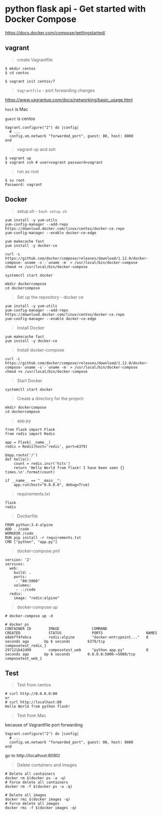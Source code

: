 # python flask api - Get started with Docker Compose

https://docs.docker.com/compose/gettingstarted/

## vagrant

> create Vagrantfile

```
$ mkdir centos
$ cd centos

$ vagrant init centos/7
```

> `Vagrantfile` - port forwarding changes 

https://www.vagrantup.com/docs/networking/basic_usage.html

`host` is Mac

`guest` is centos

```
Vagrant.configure("2") do |config|
  # ...
  config.vm.network "forwarded_port", guest: 80, host: 8080
end
```

> vagrant up and ssh

```
$ vagrant up
$ vagrant ssh # user=vagrant password=vagrant
```

> run as root

```
$ su root
Password: vagrant
```

## Docker

> setup.sh - `bash setup.sh`

```
yum install -y yum-utils
yum-config-manager --add-repo https://download.docker.com/linux/centos/docker-ce.repo
yum-config-manager --enable docker-ce-edge

yum makecache fast
yum install -y docker-ce

curl -L https://github.com/docker/compose/releases/download/1.12.0/docker-compose-`uname -s`-`uname -m` > /usr/local/bin/docker-compose
chmod +x /usr/local/bin/docker-compose

systemctl start docker

mkdir dockercompose
cd dockercompose
```

> Set up the repository - docker ce

```
yum install -y yum-utils
yum-config-manager --add-repo https://download.docker.com/linux/centos/docker-ce.repo
yum-config-manager --enable docker-ce-edge
```

> Install Docker

```
yum makecache fast
yum install -y docker-ce
```

> Install docker-compose

```
curl -L https://github.com/docker/compose/releases/download/1.12.0/docker-compose-`uname -s`-`uname -m` > /usr/local/bin/docker-compose
chmod +x /usr/local/bin/docker-compose
```

> Start Docker

```
systemctl start docker
```

> Create a directory for the project:

```
mkdir dockercompose
cd dockercompose
```

> app.py

```
from flask import Flask
from redis import Redis

app = Flask(__name__)
redis = Redis(host='redis', port=6379)

@app.route('/')
def hello():
    count = redis.incr('hits')
    return 'Hello World from flask! I have been seen {} times.\n'.format(count)

if __name__ == "__main__":
    app.run(host="0.0.0.0", debug=True)
```

> requirements.txt

```
flask
redis
```

> Dockerfile

```
FROM python:3.4-alpine
ADD . /code
WORKDIR /code
RUN pip install -r requirements.txt
CMD ["python", "app.py"]
```

> docker-compose.yml

```
version: '2'
services:
  web:
    build: .
    ports:
     - "80:5000"
    volumes:
     - .:/code
  redis:
    image: "redis:alpine"
```

> docker-compose up

```
# docker-compose up -d

# docker ps
CONTAINER ID        IMAGE               COMMAND                  CREATED             STATUS              PORTS                    NAMES
e8ebff4febca        redis:alpine        "docker-entrypoint..."   8 seconds ago       Up 6 seconds        6379/tcp                 composetest_redis_1
297121b42d99        composetest_web     "python app.py"          8 seconds ago       Up 6 seconds        0.0.0.0:5000->5000/tcp   composetest_web_1
```

## Test

> Test from centos

```
# curl http://0.0.0.0:80
or
# curl http://localhost:80
Hello World from python flask!
```

> Test from Mac

because of Vagrantfile port forwarding

```
Vagrant.configure("2") do |config|
  # ...
  config.vm.network "forwarded_port", guest: 80, host: 8080
end
```

go to http://localhost:8080/

> Delete containers and images

```
# Delete all containers
docker rm $(docker ps -a -q)
# Force delete all containers
docker rm -f $(docker ps -a -q)

# Delete all images
docker rmi $(docker images -q)
# Force delete all images
docker rmi -f $(docker images -q)
```

